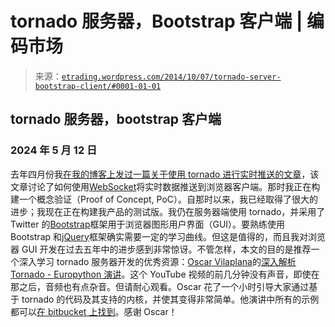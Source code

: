 <!--yml

分类：未分类

日期：2024-05-12 19:32:22

-->

# tornado 服务器，Bootstrap 客户端 | 编码市场

> 来源：[`etrading.wordpress.com/2014/10/07/tornado-server-bootstrap-client/#0001-01-01`](https://etrading.wordpress.com/2014/10/07/tornado-server-bootstrap-client/#0001-01-01)

## tornado 服务器，bootstrap 客户端

### 2024 年 5 月 12 日

去年四月份我[在我的博客上发过一篇关于使用 tornado 进行实时推送的文章](https://etrading.wordpress.com/2014/04/26/tornado-websockets/)，该文章讨论了如何使用[WebSocket](http://en.wikipedia.org/wiki/WebSocket)将实时数据推送到浏览器客户端。那时我正在构建一个概念验证（Proof of Concept, PoC）。自那时以来，我已经取得了很大的进步；我现在正在构建我产品的测试版。我仍在服务器端使用 tornado，并采用了 Twitter 的[Bootstrap](http://getbootstrap.com/)框架用于浏览器图形用户界面（GUI）。要熟练使用 Bootstrap 和[jQuery](http://jquery.com/)框架确实需要一定的学习曲线。但这是值得的，而且我对浏览器 GUI 开发在过去五年中的进步感到非常惊讶。不管怎样，本文的目的是推荐一个深入学习 tornado 服务器开发的优秀资源：[Oscar Vilaplana](http://oscarvilaplana.cat/)的[深入解析 Tornado - Europython 演讲](https://www.youtube.com/watch?v=4Ztq-Yz1ero)。这个 YouTube 视频的前几分钟没有声音，即使在那之后，音频也有点杂音。但请耐心观看。Oscar 花了一个小时引导大家通过基于 tornado 的代码及其支持的内核，并使其变得非常简单。他演讲中所有的示例都可以[在 bitbucket 上找到](https://bitbucket.org/grimborg/tornado-in-depth/src/tip/examples/)。感谢 Oscar！

